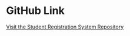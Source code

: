 # GitHub Link 

[Visit the Student Registration System Repository](https://github.com/ankitNegiDev/student-registration-system)
